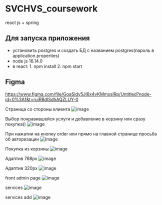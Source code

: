 # SVCHVS_coursework
react js + spring

## Для запуска приложения
- установить postgres и создать БД с названием postgres(пароль в application.properties)
- node js 16.14.0
- в react: 1. npm install 2. npm start

## Figma 
https://www.figma.com/file/GoaSldy5Jl6x4vKMmxslRp/Untitled?node-id=0%3A1&t=ruiRBdlSdhAQZLUY-0

Страница со стороны клиента
![image](https://user-images.githubusercontent.com/53149697/209944032-8ca00f17-3e29-48ce-be29-ab862bc1ef5b.png)

Выбор понравившейся услуги и добавление в корзину или сразу покупка()
![image](https://user-images.githubusercontent.com/53149697/209944242-e35a2b3f-f4dc-4e5f-876a-910cdec62847.png)

При нажатии на кнопку order или прямо на главной странице просьба об авторизации
![image](https://user-images.githubusercontent.com/53149697/209944438-0d4ac2ac-b43b-457a-b804-369cf5157e5f.png)

Покупка из корзины 
![image](https://user-images.githubusercontent.com/53149697/209944861-fbd7aa07-f19f-43aa-93c4-77b1c5745c85.png)

Адаптив 768px
![image](https://user-images.githubusercontent.com/53149697/209946530-38f5d761-ceb1-40e1-bb22-f37ee63f2cc3.png)

Адаптив 320px
![image](https://user-images.githubusercontent.com/53149697/209946562-1addaa55-7559-4cc7-8cac-b765bd2b78c4.png)

front admin page
![image](https://user-images.githubusercontent.com/53149697/209962149-ca3464a8-e678-4936-af99-dcb54d9d54f6.png)

services
![image](https://user-images.githubusercontent.com/53149697/209962229-ca0f7327-7f31-4919-be04-be14de28b12c.png)

services add
![image](https://user-images.githubusercontent.com/53149697/209962288-b6d14a4b-aecf-4827-90ab-82f0a04be0e2.png)
